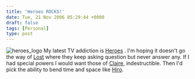 ```yaml
---
title: 'Heroes ROCKS!'
date: Tue, 21 Nov 2006 05:29:44 +0000
draft: false
tags: [Personal]
type: post
---
```


![heroes_logo](http://www.nbc.com/Heroes/images/common/heroes_logo.jpg) My latest TV addiction is [Heroes](http://www.nbc.com/Heroes/) . I'm hoping it doesn't go the way of [Lost](http://abc.go.com/primetime/lost/index) where they keep asking question but never answer any. If I had special powers I would want those of [Claire](http://www.nbc.com/Heroes/bios/claire.shtml), indestructible. Then I'd pick the ability to bend time and space like [Hiro](http://www.nbc.com/Heroes/cast/hiro.shtml).